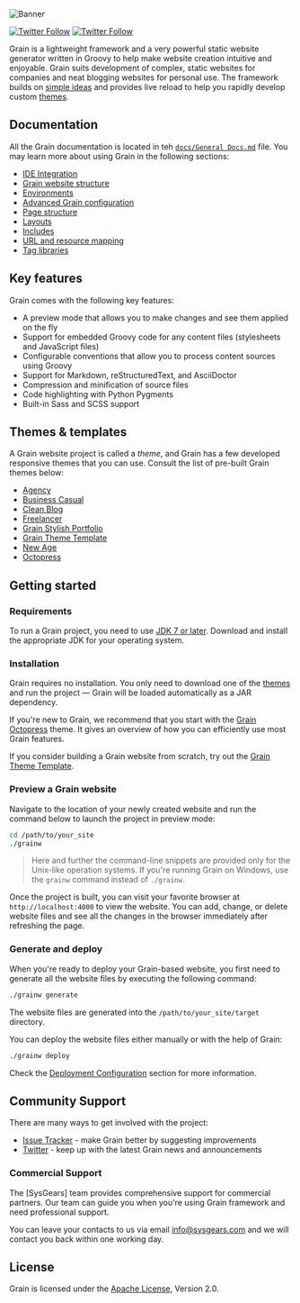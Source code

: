 ![Banner](https://raw.githubusercontent.com/sysgears/grain/master/banner.png)

[![Twitter Follow](https://img.shields.io/twitter/follow/grainframework.svg?style=social)](https://twitter.com/grainframework) [![Twitter Follow](https://img.shields.io/twitter/follow/sysgears.svg?style=social)](https://twitter.com/sysgears)

Grain is a lightweight framework and a very powerful static website generator written in Groovy to help make website
creation intuitive and enjoyable. Grain suits development of complex, static websites for companies and neat blogging
websites for personal use. The framework builds on [simple ideas](#documentation) and provides live reload to help you
rapidly develop custom [themes](#available-grain-themes).

## Documentation

All the Grain documentation is located in teh [`docs/General Docs.md`] file. You may learn more about using Grain in the
following sections:

- [IDE Integration]
- [Grain website structure]
- [Environments]
- [Advanced Grain configuration]
- [Page structure]
- [Layouts]
- [Includes]
- [URL and resource mapping]
- [Tag libraries]

## Key features

Grain comes with the following key features:

- A preview mode that allows you to make changes and see them applied on the fly
- Support for embedded Groovy code for any content files (stylesheets and JavaScript files)
- Configurable conventions that allow you to process content sources using Groovy
- Support for Markdown, reStructuredText, and AsciiDoctor
- Compression and minification of source files
- Code highlighting with Python Pygments
- Built-in Sass and SCSS support

## Themes & templates

A Grain website project is called a _theme_, and Grain has a few developed responsive themes that you can use. Consult the list of pre-built Grain themes below:

- [Agency]
- [Business Casual]
- [Clean Blog]
- [Freelancer]
- [Grain Stylish Portfolio]
- [Grain Theme Template]
- [New Age]
- [Octopress]

## Getting started

### Requirements

To run a Grain project, you need to use [JDK 7 or later]. Download and install the appropriate JDK for your operating
system.

### Installation

Grain requires no installation. You only need to download one of the [themes](#available-grain-themes) and run the
project &mdash; Grain will be loaded automatically as a JAR dependency.

If you're new to Grain, we recommend that you start with the [Grain Octopress](#octopress) theme. It gives an overview
of how you can efficiently use most Grain features.

If you consider building a Grain website from scratch, try out the [Grain Theme Template](#grain-theme-template).

### Preview a Grain website

Navigate to the location of your newly created website and run the command below to launch the project in preview mode:

```bash
cd /path/to/your_site
./grainw
```

> Here and further the command-line snippets are provided only for the Unix-like operation systems. If you're running
> Grain on Windows, use the `grainw` command instead of `./grainw`.

Once the project is built, you can visit your favorite browser at `http://localhost:4000` to view the website. You can
add, change, or delete website files and see all the changes in the browser immediately after refreshing the page.

### Generate and deploy

When you're ready to deploy your Grain-based website, you first need to generate all the website files by executing the
following command:

```bash
./grainw generate
```

The website files are generated into the `/path/to/your_site/target` directory.

You can deploy the website files either manually or with the help of Grain:

```bash
./grainw deploy
```

Check the [Deployment Configuration] section for more information.

## Community Support

There are many ways to get involved with the project:

- [Issue Tracker] - make Grain better by suggesting improvements
- [Twitter] - keep up with the latest Grain news and announcements

### Commercial Support

The [SysGears] team provides comprehensive support for commercial partners. Our team can guide you when you're using
Grain framework and need professional support.

You can leave your contacts to us via email [info@sysgears.com](mailto:info@sysgears.com) and we will contact you back within one working day.

## License

Grain is licensed under the [Apache License], Version 2.0.

[Grain]: http://sysgears.com/grain/
[Apache License]: http://www.apache.org/licenses/LICENSE-2.0.html
[Issue Tracker]: https://github.com/sysgears/grain/issues
[Twitter]: http://twitter.com/grainframework
[deployment configuration]: https://github.com/sysgears/grain/blob/master/docs/latest.md#deployment-configuration
[`docs/General Docs.md`]: https://github.com/sysgears/grain/blob/master/docs/General%20Docs.md
[ide integration]: https://github.com/sysgears/grain/blob/master/docs/General%20Docs.md#ide-integration
[grain website structure]: https://github.com/sysgears/grain/blob/master/docs/General%20Docs.md#grain-website-structure
[environments]: https://github.com/sysgears/grain/blob/master/docs/General%20Docs.md#environments
[advanced grain configuration]: https://github.com/sysgears/grain/blob/master/docs/General%20Docs.md#advanced-grain-configuration
[page structure]: https://github.com/sysgears/grain/blob/master/docs/General%20Docs.md#page-structure
[layouts]: https://github.com/sysgears/grain/blob/master/docs/General%20Docs.md#layouts
[includes]: https://github.com/sysgears/grain/blob/master/docs/General%20Docs.md#includes
[url and resource mapping]: https://github.com/sysgears/grain/blob/master/docs/General%20Docs.md#url-and-resource-mapping
[tag libraries]: https://github.com/sysgears/grain/blob/master/docs/General%20Docs.md#tag-libraries
[agency]: https://github.com/sysgears/grain/blob/master/docs/Grain%20Themes.md#agency
[business casual]: https://github.com/sysgears/grain/blob/master/docs/Grain%20Themes.md#business-casual
[clean blog]: https://github.com/sysgears/grain/blob/master/docs/Grain%20Themes.md#clean-blog
[freelancer]: https://github.com/sysgears/grain/blob/master/docs/Grain%20Themes.md#freelancer
[grain stylish portfolio]: https://github.com/sysgears/grain/blob/master/docs/Grain%20Themes.md#grain-stylish-portfolio
[grain theme template]: https://github.com/sysgears/grain/blob/master/docs/Grain%20Themes.md#grain-theme-template
[new age]: https://github.com/sysgears/grain/blob/master/docs/Grain%20Themes.md#new-age
[octopress]: https://github.com/sysgears/grain/blob/master/docs/Grain%20Themes.md#octopress
[https://github.com/sysgears/grain-theme-new-age]: https://github.com/sysgears/grain-theme-new-age
[https://github.com/sysgears/grain-theme-clean-blog]: https://github.com/sysgears/grain-theme-clean-blog
[https://github.com/sysgears/grain-theme-octopress]: https://github.com/sysgears/grain-theme-octopress
[octopress]: http://octopress.org/docs/
[https://github.com/sysgears/grain-theme-template]: https://github.com/sysgears/grain-theme-template
[https://github.com/sysgears/grain-theme-portfolio]: https://github.com/sysgears/grain-theme-portfolio
[https://github.com/sysgears/grain-theme-freelancer]: https://github.com/sysgears/grain-theme-freelancer
[https://github.com/sysgears/grain-theme-agency]: https://github.com/sysgears/grain-theme-agency
[https://github.com/sysgears/grain-theme-business]: https://github.com/sysgears/grain-theme-business
[JDK 7 or later]: http://www.oracle.com/technetwork/java/javase/downloads/index.html
